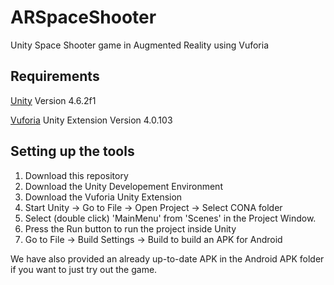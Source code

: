 # ARSpaceShooter
Unity Space Shooter game in Augmented Reality using Vuforia

## Requirements
[Unity](http://unity3d.com) Version 4.6.2f1

[Vuforia](https://developer.vuforia.com) Unity Extension Version 4.0.103

## Setting up the tools
1. Download this repository
2. Download the Unity Developement Environment
3. Download the Vuforia Unity Extension
4. Start Unity -> Go to File ->  Open Project -> Select CONA folder
5. Select (double click) 'MainMenu' from 'Scenes' in the Project Window.
6. Press the Run button to run the project inside Unity
7. Go to File -> Build Settings -> Build to build an APK for Android

We have also provided an already up-to-date APK in the Android APK folder if you want to just try out the game.
